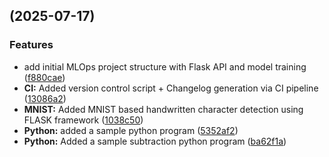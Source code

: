 ##  (2025-07-17)


### Features

* add initial MLOps project structure with Flask API and model training ([f880cae](https://github.com/paparajeya/mlops_abha/commit/f880caeb6c7c744e22a13fe863dbbfeff5198511))
* **CI:**  Added version control script + Changelog generation via CI pipeline ([13086a2](https://github.com/paparajeya/mlops_abha/commit/13086a2a1b575a29a3ebb02200aa25280fbdef74))
* **MNIST:** Added MNIST based handwritten character detection using FLASK framework ([1038c50](https://github.com/paparajeya/mlops_abha/commit/1038c50b92e0e39ed63ed7efc39e20c9aea63b6a))
* **Python:** added a sample python program ([5352af2](https://github.com/paparajeya/mlops_abha/commit/5352af2c99d745c51c5f5d82487eff95906d3f93))
* **Python:** Added a sample subtraction python program ([ba62f1a](https://github.com/paparajeya/mlops_abha/commit/ba62f1a67c9903857a240eab1e359a5576f7a072))


